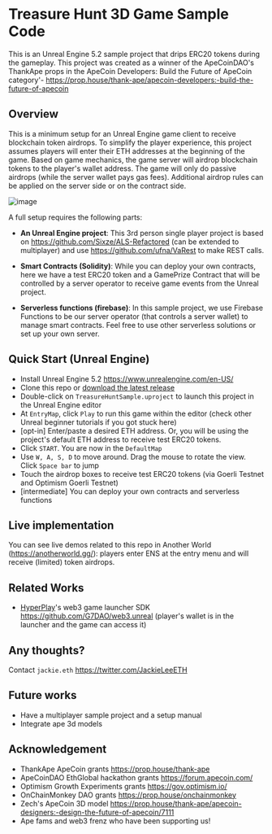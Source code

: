 # Treasure Hunt 3D Game Sample Code
This is an Unreal Engine 5.2 sample project that drips ERC20 tokens during the gameplay. This project was created as a winner of the ApeCoinDAO's ThankApe props in the ApeCoin Developers: Build the Future of ApeCoin category'- https://prop.house/thank-ape/apecoin-developers:-build-the-future-of-apecoin

## Overview
This is a minimum setup for an Unreal Engine game client to receive blockchain token airdrops. To simplify the player experience, this project assumes players will enter their ETH addresses at the beginning of the game. Based on game mechanics, the game server will airdrop blockchain tokens to the player's wallet address. The game will only do passive airdrops (while the server wallet pays gas fees). Additional airdrop rules can be applied on the server side or on the contract side.

![image](https://github.com/AnotherWorldDAO/ue5-treasurehunt/assets/182446/f52b4bf2-0cab-42da-a379-8e1537a4c409)


A full setup requires the following parts:
- **An Unreal Engine project**: This 3rd person single player project is based on https://github.com/Sixze/ALS-Refactored (can be extended to multiplayer) and use https://github.com/ufna/VaRest to make REST calls.

- **Smart Contracts (Solidity)**: While you can deploy your own contracts, here we have a test ERC20 token and a GamePrize Contract that will be controlled by a server operator to receive game events from the Unreal project.

- **Serverless functions (firebase)**: In this sample project, we use Firebase Functions to be our server operator (that controls a server wallet) to manage smart contracts. Feel free to use other serverless solutions or set up your own server.


## Quick Start (Unreal Engine)
- Install Unreal Engine 5.2 https://www.unrealengine.com/en-US/
- Clone this repo or [download the latest release](https://github.com/AnotherWorldDAO/ue5-treasurehunt/releases)
- Double-click on `TreasureHuntSample.uproject` to launch this project in the Unreal Engine editor
- At `EntryMap`, click `Play` to run this game within the editor (check other Unreal beginner tutorials if you got stuck here)
- [opt-in] Enter/paste a desired ETH address. Or, you will be using the project's default ETH address to receive test ERC20 tokens.
- Click `START`. You are now in the `DefaultMap`
- Use `W, A, S, D` to move around. Drag the mouse to rotate the view. Click `Space bar` to jump
- Touch the airdrop boxes to receive test ERC20 tokens (via Goerli Testnet and Optimism Goerli Testnet)
- [intermediate] You can deploy your own contracts and serverless functions

## Live implementation
You can see live demos related to this repo in Another World (https://anotherworld.gg/): players enter ENS at the entry menu and will receive (limited) token airdrops.

## Related Works
- [HyperPlay](https://www.hyperplay.xyz/)'s web3 game launcher SDK https://github.com/G7DAO/web3.unreal (player's wallet is in the launcher and the game can access it)

## Any thoughts?
Contact `jackie.eth` https://twitter.com/JackieLeeETH

## Future works
- Have a multiplayer sample project and a setup manual
- Integrate ape 3d models

## Acknowledgement
- ThankApe ApeCoin grants https://prop.house/thank-ape
- ApeCoinDAO EthGlobal hackathon grants https://forum.apecoin.com/
- Optimism Growth Experiments grants https://gov.optimism.io/
- OnChainMonkey DAO grants https://prop.house/onchainmonkey
- Zech's ApeCoin 3D model https://prop.house/thank-ape/apecoin-designers:-design-the-future-of-apecoin/7111
- Ape fams and web3 frenz who have been supporting us!
